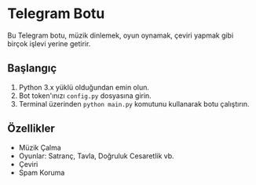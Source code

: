 # Telegram Botu

Bu Telegram botu, müzik dinlemek, oyun oynamak, çeviri yapmak gibi birçok işlevi yerine getirir.

## Başlangıç

1. Python 3.x yüklü olduğundan emin olun.
2. Bot token'ınızı `config.py` dosyasına girin.
3. Terminal üzerinden `python main.py` komutunu kullanarak botu çalıştırın.

## Özellikler

- Müzik Çalma
- Oyunlar: Satranç, Tavla, Doğruluk Cesaretlik vb.
- Çeviri
- Spam Koruma
